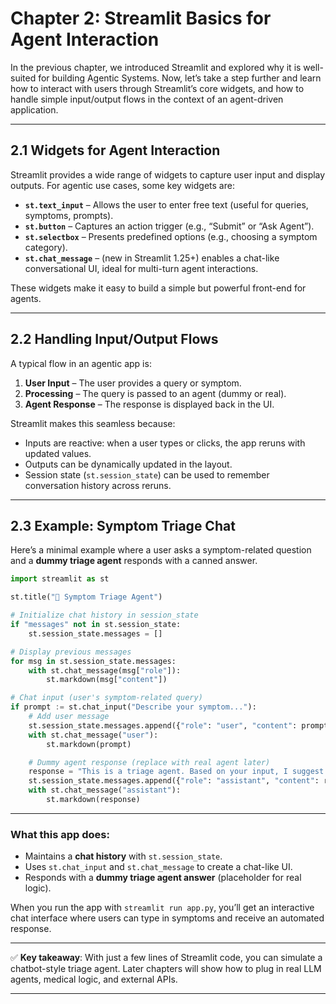 # Chapter 2: Streamlit Basics for Agent Interaction

In the previous chapter, we introduced Streamlit and explored why it is well-suited for building Agentic Systems. Now, let’s take a step further and learn how to interact with users through Streamlit’s core widgets, and how to handle simple input/output flows in the context of an agent-driven application.

---

## 2.1 Widgets for Agent Interaction

Streamlit provides a wide range of widgets to capture user input and display outputs. For agentic use cases, some key widgets are:

* **`st.text_input`** – Allows the user to enter free text (useful for queries, symptoms, prompts).
* **`st.button`** – Captures an action trigger (e.g., “Submit” or “Ask Agent”).
* **`st.selectbox`** – Presents predefined options (e.g., choosing a symptom category).
* **`st.chat_message`** – (new in Streamlit 1.25+) enables a chat-like conversational UI, ideal for multi-turn agent interactions.

These widgets make it easy to build a simple but powerful front-end for agents.

---

## 2.2 Handling Input/Output Flows

A typical flow in an agentic app is:

1. **User Input** – The user provides a query or symptom.
2. **Processing** – The query is passed to an agent (dummy or real).
3. **Agent Response** – The response is displayed back in the UI.

Streamlit makes this seamless because:

* Inputs are reactive: when a user types or clicks, the app reruns with updated values.
* Outputs can be dynamically updated in the layout.
* Session state (`st.session_state`) can be used to remember conversation history across reruns.

---

## 2.3 Example: Symptom Triage Chat

Here’s a minimal example where a user asks a symptom-related question and a **dummy triage agent** responds with a canned answer.

```python
import streamlit as st

st.title("🤖 Symptom Triage Agent")

# Initialize chat history in session_state
if "messages" not in st.session_state:
    st.session_state.messages = []

# Display previous messages
for msg in st.session_state.messages:
    with st.chat_message(msg["role"]):
        st.markdown(msg["content"])

# Chat input (user's symptom-related query)
if prompt := st.chat_input("Describe your symptom..."):
    # Add user message
    st.session_state.messages.append({"role": "user", "content": prompt})
    with st.chat_message("user"):
        st.markdown(prompt)

    # Dummy agent response (replace with real agent later)
    response = "This is a triage agent. Based on your input, I suggest consulting a doctor if symptoms persist."
    st.session_state.messages.append({"role": "assistant", "content": response})
    with st.chat_message("assistant"):
        st.markdown(response)
```

---

### What this app does:

* Maintains a **chat history** with `st.session_state`.
* Uses `st.chat_input` and `st.chat_message` to create a chat-like UI.
* Responds with a **dummy triage agent answer** (placeholder for real logic).

When you run the app with `streamlit run app.py`, you’ll get an interactive chat interface where users can type in symptoms and receive an automated response.

---

✅ **Key takeaway**:
With just a few lines of Streamlit code, you can simulate a chatbot-style triage agent. Later chapters will show how to plug in real LLM agents, medical logic, and external APIs.

---

